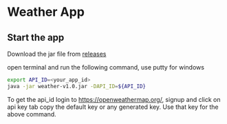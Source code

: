 # Weather App

## Start the app
Download the jar file from [releases](https://github.com/InianSelvan/weather/releases)

open terminal and run the following command, use putty for windows
```sh
export API_ID=<your_app_id>
java -jar weather-v1.0.jar -DAPI_ID=${API_ID}
```
To get the api_id login to https://openweathermap.org/, signup and click on api key tab copy the default key or any generated key. Use that key for the above command.

